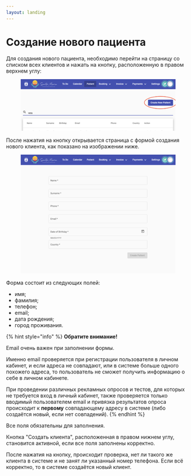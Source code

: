 ```yaml
---
layout: landing
---
```


# Создание нового пациента

Для создания нового пациента, необходимо перейти на страницу со списком всех клиентов и нажать на кнопку, расположенную в правом верхнем углу:

<figure><img src="../../../.gitbook/assets/Screenshot 2023-05-24 at 18.53.08.png" alt=""><figcaption></figcaption></figure>

После нажатия на кнопку открывается страница с формой создания нового клиента, как показано на изображении ниже.

<figure><img src="../../../.gitbook/assets/Screenshot 2023-05-24 at 18.55.22.png" alt=""><figcaption></figcaption></figure>

Форма состоит из следующих полей:

* имя;
* фамилия;
* телефон;
* email;
* дата рождения;
* город проживания.

{% hint style="info" %}
**Обратите внимание!**&#x20;

Email очень важен при заполнении формы.&#x20;

Именно email проверяется при регистрации пользователя в личном кабинет, и если адреса не совпадают, или в системе больше одного похожего адреса, то пользователь не сможет получить информацию о себе в личном кабинете.

При проведении различных рекламных опросов и тестов, для которых не требуется вход в личный кабинет, также проверяется только вводимый пользователем email и привязка результатов опроса происходит к **первому** совпадающему адресу в системе (либо создаётся новый, если нет совпадений).
{% endhint %}

Все поля обязательны для заполнения.

Кнопка "Создать клиента", расположенная в правом нижнем углу, становится активной, если все поля заполнены корректно.

После нажатия на кнопку, происходит проверка, нет ли такого же клиента в системе и не занят ли указанный номер телефона. Если всё корректно, то в системе создаётся новый клиент.
